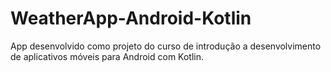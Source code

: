 # WeatherApp-Android-Kotlin
 App desenvolvido como projeto do curso de introdução a desenvolvimento de aplicativos móveis para Android com Kotlin.
